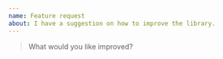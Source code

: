 ```yaml
---
name: Feature request
about: I have a suggestion on how to improve the library.
---
```


> What would you like improved?
